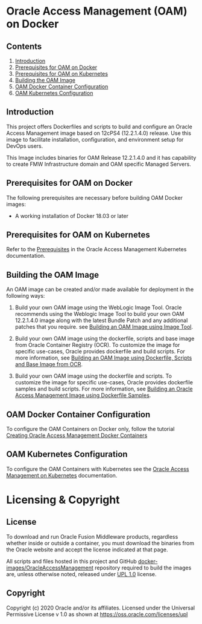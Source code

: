 Oracle Access Management (OAM) on Docker
========================================

## Contents

1. [Introduction](#introduction)
2. [Prerequisites for OAM on Docker](#prerequisites-for-oam-on-docker)
3. [Prerequisites for OAM on Kubernetes](#prerequisites-for-oam-on-kubernetes)
4. [Building the OAM Image](#building-the-oam-image)
5. [OAM Docker Container Configuration](#oam-docker-container-configuration)
6. [OAM Kubernetes Configuration](#oam-kubernetes-configuration)


## Introduction

This project offers Dockerfiles and scripts to build and configure an Oracle Access Management image based on 12cPS4 (12.2.1.4.0) release.
Use this image to facilitate installation, configuration, and environment setup for DevOps users. 

This Image includes binaries for OAM Release 12.2.1.4.0 and it has capability to create FMW Infrastructure domain and OAM specific Managed Servers.

## Prerequisites for OAM on Docker

The following prerequisites are necessary before building OAM Docker images:

* A working installation of Docker 18.03 or later

## Prerequisites for OAM on Kubernetes

Refer to the [Prerequisites](https://oracle.github.io/fmw-kubernetes/oam/prerequisites) in the Oracle Access Management Kubernetes documentation.


## Building the OAM Image

An OAM image can be created and/or made available for deployment in the following ways:

1. Build your own OAM image using the WebLogic Image Tool. Oracle recommends using the Weblogic Image Tool to build your own OAM 12.2.1.4.0 image along with the latest Bundle Patch and any additional patches that you require. see [Building an OAM Image using Image Tool](imagetool/12.2.1.4.0).

1. Build your own OAM image using the dockerfile, scripts and base image from Oracle Container Registry (OCR). To customize the image for specific use-cases, Oracle provides dockerfile and build scripts. For more information, see [Building an OAM Image using Dockerfile, Scripts and Base Image from OCR](dockerfiles/12.2.1.4.0/README-OCR-Base.md).

1. Build your own OAM image using the dockerfile and scripts. To customize the image for specific use-cases, Oracle provides dockerfile samples and build scripts. For more information, see [Building an Oracle Access Management Image using Dockerfile Samples](dockerfiles/12.2.1.4.0).


## OAM Docker Container Configuration
 
To configure the OAM Containers on Docker only, follow the tutorial [Creating Oracle Access Management Docker Containers](https://docs.oracle.com/en/middleware/idm/access-manager/12.2.1.4/tutorial-oam-docker/)

## OAM Kubernetes Configuration

To configure the OAM Containers with Kubernetes see the [Oracle Access Management on Kubernetes](https://oracle.github.io/fmw-kubernetes/oam/) documentation.
  
# Licensing & Copyright

## License
To download and run Oracle Fusion Middleware products, regardless whether inside or outside a container, you must download the binaries from the Oracle website and accept the license indicated at that page.

All scripts and files hosted in this project and GitHub [docker-images/OracleAccessManagement](./) repository required to build the images are, unless otherwise noted, released under [UPL 1.0](https://oss.oracle.com/licenses/upl/) license.

## Copyright
Copyright (c) 2020 Oracle and/or its affiliates.
Licensed under the Universal Permissive License v 1.0 as shown at https://oss.oracle.com/licenses/upl
